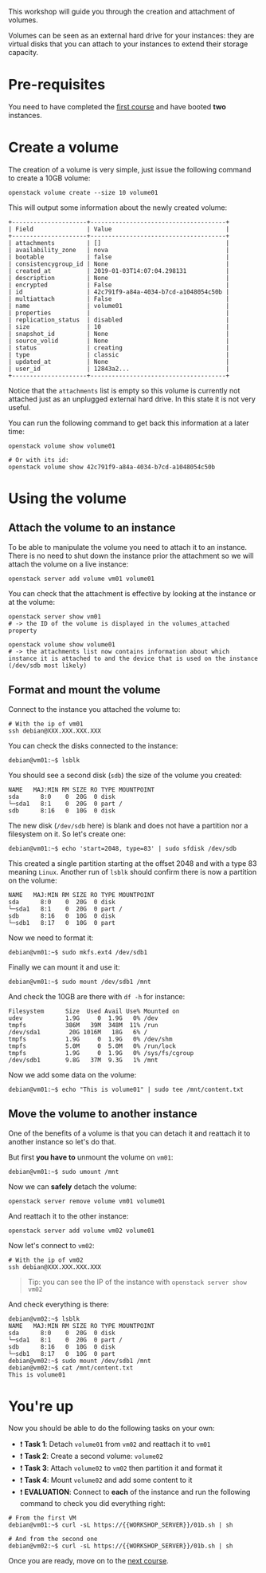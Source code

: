 This workshop will guide you through the creation and attachment of volumes.

Volumes can be seen as an external hard drive for your instances: they are virtual disks that you can attach to your instances to extend their storage capacity.


# Pre-requisites

You need to have completed the [first course](01a_manage_instances.md) and have booted **two** instances.


# Create a volume

The creation of a volume is very simple, just issue the following command to create a 10GB volume:
```shell
openstack volume create --size 10 volume01
```

This will output some information about the newly created volume:
```
+---------------------+--------------------------------------+
| Field               | Value                                |
+---------------------+--------------------------------------+
| attachments         | []                                   |
| availability_zone   | nova                                 |
| bootable            | false                                |
| consistencygroup_id | None                                 |
| created_at          | 2019-01-03T14:07:04.298131           |
| description         | None                                 |
| encrypted           | False                                |
| id                  | 42c791f9-a84a-4034-b7cd-a1048054c50b |
| multiattach         | False                                |
| name                | volume01                             |
| properties          |                                      |
| replication_status  | disabled                             |
| size                | 10                                   |
| snapshot_id         | None                                 |
| source_volid        | None                                 |
| status              | creating                             |
| type                | classic                              |
| updated_at          | None                                 |
| user_id             | 12843a2...                           |
+---------------------+--------------------------------------+
```

Notice that the `attachments` list is empty so this volume is currently not attached just as an unplugged external hard drive.
In this state it is not very useful.

You can run the following command to get back this information at a later time:
```shell
openstack volume show volume01

# Or with its id:
openstack volume show 42c791f9-a84a-4034-b7cd-a1048054c50b
```


# Using the volume

## Attach the volume to an instance

To be able to manipulate the volume you need to attach it to an instance.
There is no need to shut down the instance prior the attachment so we will attach the volume on a live instance:
```shell
openstack server add volume vm01 volume01
```

You can check that the attachment is effective by looking at the instance or at the volume:
```shell
openstack server show vm01
# -> the ID of the volume is displayed in the volumes_attached property

openstack volume show volume01
# -> the attachments list now contains information about which instance it is attached to and the device that is used on the instance (/dev/sdb most likely)
```


## Format and mount the volume

Connect to the instance you attached the volume to:
```shell
# With the ip of vm01
ssh debian@XXX.XXX.XXX.XXX
```

You can check the disks connected to the instance:
```shell
debian@vm01:~$ lsblk
```
You should see a second disk (`sdb`) the size of the volume you created:
```
NAME   MAJ:MIN RM SIZE RO TYPE MOUNTPOINT
sda      8:0    0  20G  0 disk
└─sda1   8:1    0  20G  0 part /
sdb      8:16   0  10G  0 disk
```

The new disk (`/dev/sdb` here) is blank and does not have a partition nor a filesystem on it.
So let's create one:
```shell
debian@vm01:~$ echo 'start=2048, type=83' | sudo sfdisk /dev/sdb
```

This created a single partition starting at the offset 2048 and with a type 83 meaning `Linux`.
Another run of `lsblk` should confirm there is now a partition on the volume:
```
NAME   MAJ:MIN RM SIZE RO TYPE MOUNTPOINT
sda      8:0    0  20G  0 disk
└─sda1   8:1    0  20G  0 part /
sdb      8:16   0  10G  0 disk
└─sdb1   8:17   0  10G  0 part
```

Now we need to format it:
```shell
debian@vm01:~$ sudo mkfs.ext4 /dev/sdb1
```

Finally we can mount it and use it:
```shell
debian@vm01:~$ sudo mount /dev/sdb1 /mnt
```

And check the 10GB are there with `df -h` for instance:
```
Filesystem      Size  Used Avail Use% Mounted on
udev            1.9G     0  1.9G   0% /dev
tmpfs           386M   39M  348M  11% /run
/dev/sda1        20G 1016M   18G   6% /
tmpfs           1.9G     0  1.9G   0% /dev/shm
tmpfs           5.0M     0  5.0M   0% /run/lock
tmpfs           1.9G     0  1.9G   0% /sys/fs/cgroup
/dev/sdb1       9.8G   37M  9.3G   1% /mnt
```

Now we add some data on the volume:
```shell
debian@vm01:~$ echo "This is volume01" | sudo tee /mnt/content.txt
```


## Move the volume to another instance
One of the benefits of a volume is that you can detach it and reattach it to another instance so let's do that.

But first **you have to** unmount the volume on `vm01`:
```shell
debian@vm01:~$ sudo umount /mnt
```

Now we can **safely** detach the volume:
```shell
openstack server remove volume vm01 volume01
```

And reattach it to the other instance:
```shell
openstack server add volume vm02 volume01
```

Now let's connect to `vm02`:
```shell
# With the ip of vm02
ssh debian@XXX.XXX.XXX.XXX
```

> Tip: you can see the IP of the instance with `openstack server show vm02`

And check everything is there:
```shell
debian@vm02:~$ lsblk
NAME   MAJ:MIN RM SIZE RO TYPE MOUNTPOINT
sda      8:0    0  20G  0 disk
└─sda1   8:1    0  20G  0 part /
sdb      8:16   0  10G  0 disk
└─sdb1   8:17   0  10G  0 part
debian@vm02:~$ sudo mount /dev/sdb1 /mnt
debian@vm02:~$ cat /mnt/content.txt
This is volume01
```


# You're up
Now you should be able to do the following tasks on your own:
- :exclamation: **Task 1**: Detach `volume01` from `vm02` and reattach it to `vm01`
- :exclamation: **Task 2**: Create a second volume: `volume02`
- :exclamation: **Task 3**: Attach `volume02` to `vm02` then partition it and format it
- :exclamation: **Task 4**: Mount `volume02` and add some content to it
- :exclamation: **EVALUATION**: Connect to **each** of the instance and run the following command to check you did
    everything right:
```shell
# From the first VM
debian@vm01:~$ curl -sL https://{{WORKSHOP_SERVER}}/01b.sh | sh

# And from the second one
debian@vm02:~$ curl -sL https://{{WORKSHOP_SERVER}}/01b.sh | sh
```

Once you are ready, move on to the [next course](01c_manage_networks_and_ports.md).
